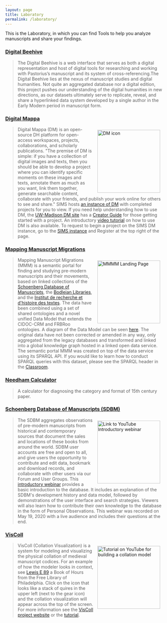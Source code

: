 ```yaml
---
layout: page
title: Laboratory
permalink: /laboratory/
---
```


This is the Laboratory, in which you can find Tools to help you analyze manuscripts and share your findings.

### [Digital Beehive](https://kislakcenter.github.io/digital-beehive/)

>The Digital Beehive is a web interface that serves as both a digital representation and host of digital tools for researching and working with Pastorius’s manuscript and its system of cross-referencing.The Digital Beehive lies at the nexus of manuscript studies and digital humanities. Not quite an aggregated database nor a digital edition, this project pushes our understanding of the digital humanities in new directions, as our datasets ultimately serve to replicate, reveal, and share a hyperlinked data system developed by a single author in the Early Modern period in manuscript form.

### [Digital Mappa](https://www.digitalmappa.org/)

[<img style="padding: 10px" align="right" width="200" src="/sims-instruction/images/DM_logo.png" alt="DM icon">](https://sims2.digitalmappa.org/ "SIMS Digital Mappa")

> Digital Mappa (DM) is an open-source DH platform for open-access workspaces, projects, collaborations, and scholarly publications. "The premise of DM is simple: if you have a collection of digital images and texts, then you should be able to develop a project where you can identify specific moments on these images and texts, annotate them as much as you want, link them together, generate searchable content, collaborate with your friends, and publish your work online for others to see and share." SIMS hosts [an instance of DM](https://sims2.digitalmappa.org/ "SIMS DM") with completed projects for you to view. If you need help understanding how to use DM, the [UW-Madison DM site](https://www.digitalmappa.org/ "UW-Madison DM") has a [Creator Guide](https://www.digitalmappa.org/creatorguide "Guide") for those getting started with a project. An introductory [video tutorial](https://youtu.be/lwFmQbZAYd4) on how to use DM is also available. To request to begin a project on the SIMS DM instance, go to the [SIMS instance](https://sims2.digitalmappa.org/ "SIMS DM") and Register at the top right of the page.

### [Mapping Manuscript Migrations](https://mappingmanuscriptmigrations.org/en/)

[<img style="padding: 10px" align="right" width="200" src="/sims-instruction/images/mmm-logo.png" alt="MMMM Landing Page">](https://mappingmanuscriptmigrations.org/en "MMM Project Homepage")

>Mapping Manuscript Migrations (MMM) is a semantic portal for finding and studying pre-modern manuscripts and their movements, based on linked collections of the [Schoenberg Database of Manuscripts](https://sdbm.library.upenn.edu/), the [Bodleian Libraries](https://medieval.bodleian.ox.ac.uk/), and the [Institut de recherche et d'histoire des textes](http://bibale.irht.cnrs.fr/). The data have been combined using a set of shared ontologies and a novel unified Data Model that extends the CIDOC-CRM and FRBRoo ontologies. A diagram of the Data Model can be seen [here](/sims-instruction/assets/MMM_Unified-Data-Model_Diagram.pdf). The original data have not been corrected or amended in any way, only aggregated from the legacy databases and transformed and linked into a global knowledge graph hosted in a linked open data service. The semantic portal MMM was created on top of the data service using its SPARQL API. If you would like to learn how to conduct SPARQL queries with this dataset, please see the SPARQL header in the [Classroom](/sims-instruction/classroom/).

### [Needham Calculator](http://www.needhamcalculator.net/)

> A calculator for diagnosing the category and format of 15th century paper.

### [Schoenberg Database of Manuscripts (SDBM)](https://sdbm.library.upenn.edu/)

[<img style="padding: 10px" align="right" width="200" src="http://img.youtube.com/vi/pn6H0I4sS4Q/0.jpg" alt="Link to YouTube Introductory webinar">](http://www.youtube.com/watch?v=pn6H0I4sS4Q "Introductory Webinar")

> The SDBM aggregates observations of pre-modern manuscripts from historical and contemporary sources that document the sales and locations of these books from around the world. SDBM user accounts are free and open to all, and give users the opportunity to contribute and edit data, bookmark and download records, and collaborate with other users via our Forum and User Groups. This [introductory webinar](http://www.youtube.com/watch?v=pn6H0I4sS4Q) provides a basic introduction to the database. It includes an explanation of the SDBM's development history and data model, followed by demonstrations of the user interface and search strategies. Viewers will also learn how to contribute their own knowledge to the database in the form of Personal Observations. This webinar was recorded on May 19, 2020 with a live audience and includes their questions at the end.

### [VisColl](https://viscoll.org/)

 [<img style="padding: 10px" align="right" width="200" src="http://img.youtube.com/vi/TdPPcCIcSgk/0.jpg" alt="Tutorial on YouTube for building a collation model">](http://www.youtube.com/watch?v=TdPPcCIcSgk "VisColl Tutorial")

> VisColl (Collation Visualization) is a system for modeling and visualizing the physical collation of medieval manuscript codices. For an example of how the modeler looks in context, see [Lewis E 89](http://bibliophilly.library.upenn.edu/viewer.php?id=Lewis%20E%2089#page/1/mode/2up "Lewis E 89") a Book of Hours from the Free Library of Philadelphia. Click on the icon that looks like a stack of quires in the upper left (next to the gear icon) and the collation visualization will appear across the top of the screen. For more information see the [VisColl project website](https://viscoll.org/ "VisColl Site") or the [tutorial](http://www.youtube.com/watch?v=TdPPcCIcSgk "VisColl Tutorial").
